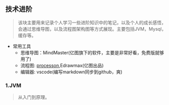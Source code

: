 ## 技术进阶
> 该块主要用来记录个人学习一些进阶知识中的笔记，以及个人的成长感悟，会通过思维导图，以及流程图架构图等方式展现。主要包括JVM，Mysql，缓存等。

* 常用工具
    - 思维导图：MindMaster(亿图旗下的软件，主要是非常好看，免费版就够用了)
    - 流程图: [processon](https://processon.com/),Edrawmax(亿图出品)
    - 编辑器: vscode(编写markdown同步到github，爽)

### 1.JVM
> 从入门到原理。